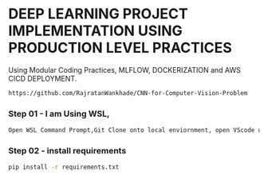 # DEEP LEARNING PROJECT IMPLEMENTATION USING PRODUCTION LEVEL PRACTICES
Using Modular Coding Practices, MLFLOW, DOCKERIZATION and AWS CICD DEPLOYMENT.  
 
```bash
https://github.com/RajratanWankhade/CNN-for-Computer-Vision-Problem
```

### Step 01 - I am Using WSL, 

```bash
Open WSL Command Prompt,Git Clone onto local enviornment, open VScode using code . and start coding.  
```

### Step 02 - install requirements
```bash
pip install -r requirements.txt
```